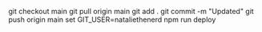 git checkout main
git pull origin main
git add .
git commit -m "Updated"
git push origin main
set GIT_USER=nataliethenerd
npm run deploy

